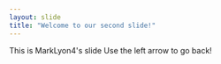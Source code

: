 ```yaml
---
layout: slide
title: "Welcome to our second slide!"
---
```


This is MarkLyon4's slide
Use the left arrow to go back!
